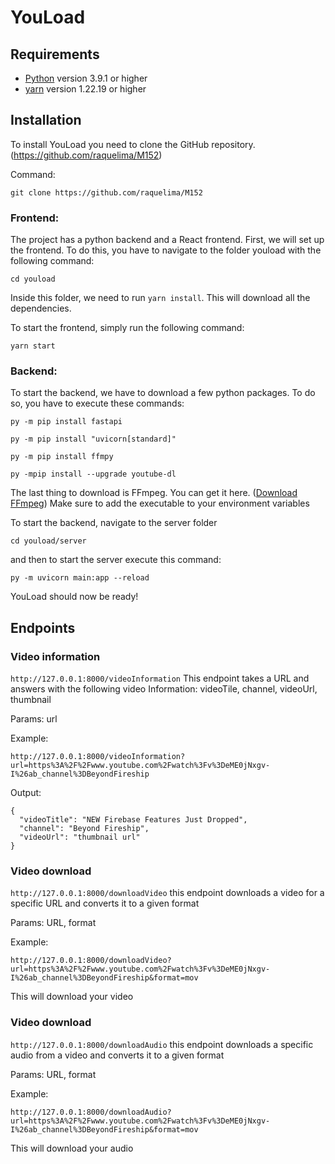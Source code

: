 # YouLoad

## Requirements

- [Python](https://www.python.org/downloads/) version 3.9.1 or higher
- [yarn](https://classic.yarnpkg.com/lang/en/docs/install/#windows-stable) version 1.22.19 or higher


## Installation

To install YouLoad you need to clone the GitHub repository.
(https://github.com/raquelima/M152)

Command: 
```
git clone https://github.com/raquelima/M152
```

### Frontend:

The project has a python backend and a React frontend. First, we will set up the frontend. To do this, you have to navigate to the folder youload with the following command:
```
cd youload
```

Inside this folder, we need to run ```yarn install```.
This will download all the dependencies.

To start the frontend, simply run the following command:
```
yarn start
```

### Backend:

To start the backend, we have to download a few python packages. To do so, you have to execute these commands:

```
py -m pip install fastapi

py -m pip install "uvicorn[standard]"

py -m pip install ffmpy

py -mpip install --upgrade youtube-dl
```

The last thing to download is FFmpeg. You can get it here. ([Download FFmpeg](https://ffmpeg.org/download.html))
Make sure to add the executable to your environment variables

To start the backend, navigate to the server folder
```
cd youload/server
```

and then to start the server execute this command:
```
py -m uvicorn main:app --reload
```

YouLoad should now be ready!

## Endpoints

### Video information

```http://127.0.0.1:8000/videoInformation``` This endpoint takes a URL and answers with the following video Information:
videoTile, channel, videoUrl, thumbnail

Params:
url

Example:
```
http://127.0.0.1:8000/videoInformation?url=https%3A%2F%2Fwww.youtube.com%2Fwatch%3Fv%3DeME0jNxgv-I%26ab_channel%3DBeyondFireship
```
Output:
```
{
  "videoTitle": "NEW Firebase Features Just Dropped",
  "channel": "Beyond Fireship",
  "videoUrl": "thumbnail url"
}
```

### Video download

```http://127.0.0.1:8000/downloadVideo``` this endpoint downloads a video for a specific URL and converts it to a given format

Params:
URL, format

Example:
```
http://127.0.0.1:8000/downloadVideo?url=https%3A%2F%2Fwww.youtube.com%2Fwatch%3Fv%3DeME0jNxgv-I%26ab_channel%3DBeyondFireship&format=mov
```

This will download your video

### Video download

```http://127.0.0.1:8000/downloadAudio``` this endpoint downloads a specific audio from a video and converts it to a given format

Params:
URL, format

Example:
```
http://127.0.0.1:8000/downloadAudio?url=https%3A%2F%2Fwww.youtube.com%2Fwatch%3Fv%3DeME0jNxgv-I%26ab_channel%3DBeyondFireship&format=mov
```

This will download your audio

